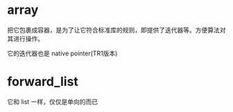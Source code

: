 # array

把它包裹成容器，是为了让它符合标准库的规则，即提供了迭代器等。方便算法对其进行操作。

它的迭代器也是 native pointer(TR1版本)

# forward_list

它和 list 一样，仅仅是单向的而已